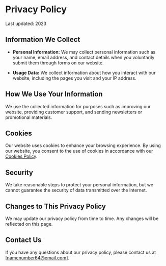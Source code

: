 # Privacy Policy

Last updated: 2023

## Information We Collect

- **Personal Information:** We may collect personal information such as your name, email address, and contact details when you voluntarily submit them through forms on our website.

- **Usage Data:** We collect information about how you interact with our website, including the pages you visit and your IP address.

## How We Use Your Information

We use the collected information for purposes such as improving our website, providing customer support, and sending newsletters or promotional materials.

## Cookies

Our website uses cookies to enhance your browsing experience. By using our website, you consent to the use of cookies in accordance with our [Cookies Policy](/cookies.md).

## Security

We take reasonable steps to protect your personal information, but we cannot guarantee the security of data transmitted over the internet.

## Changes to This Privacy Policy

We may update our privacy policy from time to time. Any changes will be reflected on this page.

## Contact Us

If you have any questions about our privacy policy, please contact us at [namenumber64@email.com].

